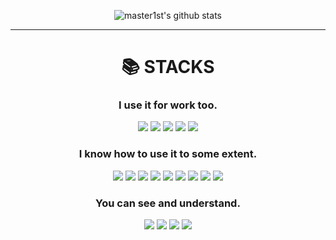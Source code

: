 
<div align=center>



![master1st's github stats](https://github-readme-stats.vercel.app/api?username=master1st&show_icons=true&theme=vision-friendly-dark)
</div>

<hr>
<div align=center><h1>📚 STACKS</h1>

<h3>I use it for work too.</h3>
<img src="https://img.shields.io/badge/html5-E34F26?style=for-the-badge&logo=html5&logoColor=white">
<img src="https://img.shields.io/badge/css-1572B6?style=for-the-badge&logo=css3&logoColor=white">
<img src="https://img.shields.io/badge/javascript-F7DF1E?style=for-the-badge&logo=javascript&logoColor=black">
<img src="https://img.shields.io/badge/react-61DAFB?style=for-the-badge&logo=react&logoColor=black">
<img src="https://img.shields.io/badge/reactnative-61DAFB?style=for-the-badge&logo=react&logoColor=black">
<h3>I know how to use it to some extent.</h3>
<img src="https://img.shields.io/badge/styled-component-DB7093?style=for-the-badge&logo=styledcomponent&logoColor=white">
<img src="https://img.shields.io/badge/redux-764ABC?style=for-the-badge&logo=redux&logoColor=white">
<img src="https://img.shields.io/badge/firebase-FFCA28?style=for-the-badge&logo=firebase&logoColor=white">
<img src="https://img.shields.io/badge/mysql-4479A1?style=for-the-badge&logo=mysql&logoColor=white">
<img src="https://img.shields.io/badge/django-092E20?style=for-the-badge&logo=django&logoColor=white">
<img src="https://img.shields.io/badge/android-3DDC84?style=for-the-badge&logo=Android&logoColor=black">
<img src="https://img.shields.io/badge/java-000000?style=for-the-badge&logo=java&logoColor=white">
<img src="https://img.shields.io/badge/python-3776AB?style=for-the-badge&logo=python&logoColor=white">
<img src="https://img.shields.io/badge/c-A8B9CC?style=for-the-badge&logo=c&logoColor=white">
<h3>You can see and understand.</h3>
<img src="https://img.shields.io/badge/vue.js-4FC08D?style=for-the-badge&logo=vue.js&logoColor=white">
<img src="https://img.shields.io/badge/node.js-339933?style=for-the-badge&logo=Node.js&logoColor=white">
<img src="https://img.shields.io/badge/gradle-02303A?style=for-the-badge&logo=gradle&logoColor=white">
<img src="https://img.shields.io/badge/express-000000?style=for-the-badge&logo=express&logoColor=white">
</div>
